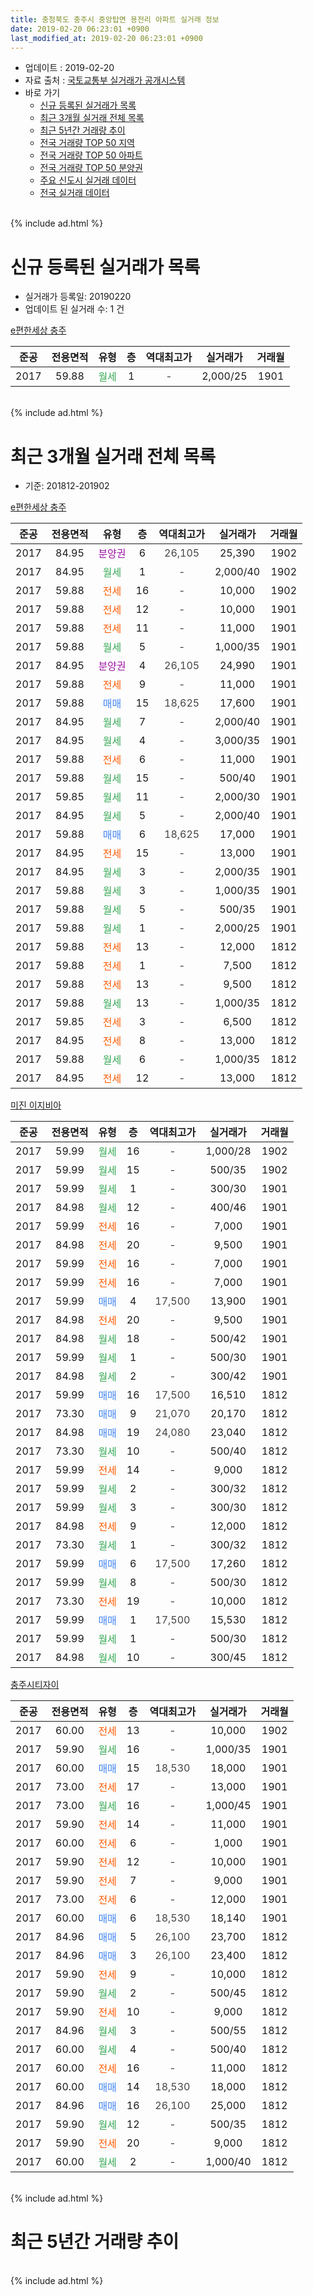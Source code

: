 ```yaml
---
title: 충청북도 충주시 중앙탑면 용전리 아파트 실거래 정보
date: 2019-02-20 06:23:01 +0900
last_modified_at: 2019-02-20 06:23:01 +0900
---
```


* 업데이트 : 2019-02-20
* 자료 출처 : [국토교통부 실거래가 공개시스템](http://rt.molit.go.kr)
* 바로 가기
    * [신규 등록된 실거래가 목록](#신규-등록된-실거래가-목록)
    * [최근 3개월 실거래 전체 목록](#최근-3개월-실거래-전체-목록)
    * [최근 5년간 거래량 추이](#최근-5년간-거래량-추이)
    * [전국 거래량 TOP 50 지역](https://inasie.github.io/apt-trade-info/최근-3개월-전국에서-가장-거래가-많이-발생한-지역)
    * [전국 거래량 TOP 50 아파트](https://inasie.github.io/apt-trade-info/최근-3개월-전국에서-가장-거래가-많이-발생한-아파트)
    * [전국 거래량 TOP 50 분양권](https://inasie.github.io/apt-trade-info/최근-3개월-전국에서-가장-거래가-많이-발생한-분양권)
    * [주요 신도시 실거래 데이터](https://inasie.github.io/apt-trade-info/주요-신도시)
    * [전국 실거래 데이터](https://inasie.github.io/apt-trade-info/전국)
<br>
{% include ad.html %}
<br>

# 신규 등록된 실거래가 목록
* 실거래가 등록일: 20190220
* 업데이트 된 실거래 수: 1 건


[e편한세상 충주](https://search.naver.com/search.naver?query=%EC%B6%A9%EC%B2%AD%EB%B6%81%EB%8F%84+%EC%B6%A9%EC%A3%BC%EC%8B%9C+%EC%A4%91%EC%95%99%ED%83%91%EB%A9%B4+%EC%9A%A9%EC%A0%84%EB%A6%AC+e%ED%8E%B8%ED%95%9C%EC%84%B8%EC%83%81+%EC%B6%A9%EC%A3%BC)

|준공|전용면적|유형|층|역대최고가|실거래가|거래월|
|:---:|:---:|:---:|:---:|:---:|:---:|:---:|
|2017|59.88|<span style="color:#34a853">월세</span>|1|<span style="color:#444444">-</span>|2,000/25|1901|


<br>
{% include ad.html %}
<br>

# 최근 3개월 실거래 전체 목록
* 기준: 201812-201902


[e편한세상 충주](https://search.naver.com/search.naver?query=%EC%B6%A9%EC%B2%AD%EB%B6%81%EB%8F%84+%EC%B6%A9%EC%A3%BC%EC%8B%9C+%EC%A4%91%EC%95%99%ED%83%91%EB%A9%B4+%EC%9A%A9%EC%A0%84%EB%A6%AC+e%ED%8E%B8%ED%95%9C%EC%84%B8%EC%83%81+%EC%B6%A9%EC%A3%BC)

|준공|전용면적|유형|층|역대최고가|실거래가|거래월|
|:---:|:---:|:---:|:---:|:---:|:---:|:---:|
|2017|84.95|<span style="color:#9C11A5">분양권</span>|6|<span style="color:#444444">26,105</span>|25,390|1902|
|2017|84.95|<span style="color:#34a853">월세</span>|1|<span style="color:#444444">-</span>|2,000/40|1902|
|2017|59.88|<span style="color:#ff5a00">전세</span>|16|<span style="color:#444444">-</span>|10,000|1902|
|2017|59.88|<span style="color:#ff5a00">전세</span>|12|<span style="color:#444444">-</span>|10,000|1901|
|2017|59.88|<span style="color:#ff5a00">전세</span>|11|<span style="color:#444444">-</span>|11,000|1901|
|2017|59.88|<span style="color:#34a853">월세</span>|5|<span style="color:#444444">-</span>|1,000/35|1901|
|2017|84.95|<span style="color:#9C11A5">분양권</span>|4|<span style="color:#444444">26,105</span>|24,990|1901|
|2017|59.88|<span style="color:#ff5a00">전세</span>|9|<span style="color:#444444">-</span>|11,000|1901|
|2017|59.88|<span style="color:#4285f3">매매</span>|15|<span style="color:#444444">18,625</span>|17,600|1901|
|2017|84.95|<span style="color:#34a853">월세</span>|7|<span style="color:#444444">-</span>|2,000/40|1901|
|2017|84.95|<span style="color:#34a853">월세</span>|4|<span style="color:#444444">-</span>|3,000/35|1901|
|2017|59.88|<span style="color:#ff5a00">전세</span>|6|<span style="color:#444444">-</span>|11,000|1901|
|2017|59.88|<span style="color:#34a853">월세</span>|15|<span style="color:#444444">-</span>|500/40|1901|
|2017|59.85|<span style="color:#34a853">월세</span>|11|<span style="color:#444444">-</span>|2,000/30|1901|
|2017|84.95|<span style="color:#34a853">월세</span>|5|<span style="color:#444444">-</span>|2,000/40|1901|
|2017|59.88|<span style="color:#4285f3">매매</span>|6|<span style="color:#444444">18,625</span>|17,000|1901|
|2017|84.95|<span style="color:#ff5a00">전세</span>|15|<span style="color:#444444">-</span>|13,000|1901|
|2017|84.95|<span style="color:#34a853">월세</span>|3|<span style="color:#444444">-</span>|2,000/35|1901|
|2017|59.88|<span style="color:#34a853">월세</span>|3|<span style="color:#444444">-</span>|1,000/35|1901|
|2017|59.88|<span style="color:#34a853">월세</span>|5|<span style="color:#444444">-</span>|500/35|1901|
|2017|59.88|<span style="color:#34a853">월세</span>|1|<span style="color:#444444">-</span>|2,000/25|1901|
|2017|59.88|<span style="color:#ff5a00">전세</span>|13|<span style="color:#444444">-</span>|12,000|1812|
|2017|59.88|<span style="color:#ff5a00">전세</span>|1|<span style="color:#444444">-</span>|7,500|1812|
|2017|59.88|<span style="color:#ff5a00">전세</span>|13|<span style="color:#444444">-</span>|9,500|1812|
|2017|59.88|<span style="color:#34a853">월세</span>|13|<span style="color:#444444">-</span>|1,000/35|1812|
|2017|59.85|<span style="color:#ff5a00">전세</span>|3|<span style="color:#444444">-</span>|6,500|1812|
|2017|84.95|<span style="color:#ff5a00">전세</span>|8|<span style="color:#444444">-</span>|13,000|1812|
|2017|59.88|<span style="color:#34a853">월세</span>|6|<span style="color:#444444">-</span>|1,000/35|1812|
|2017|84.95|<span style="color:#ff5a00">전세</span>|12|<span style="color:#444444">-</span>|13,000|1812|

[미진 이지비아](https://search.naver.com/search.naver?query=%EC%B6%A9%EC%B2%AD%EB%B6%81%EB%8F%84+%EC%B6%A9%EC%A3%BC%EC%8B%9C+%EC%A4%91%EC%95%99%ED%83%91%EB%A9%B4+%EC%9A%A9%EC%A0%84%EB%A6%AC+%EB%AF%B8%EC%A7%84+%EC%9D%B4%EC%A7%80%EB%B9%84%EC%95%84)

|준공|전용면적|유형|층|역대최고가|실거래가|거래월|
|:---:|:---:|:---:|:---:|:---:|:---:|:---:|
|2017|59.99|<span style="color:#34a853">월세</span>|16|<span style="color:#444444">-</span>|1,000/28|1902|
|2017|59.99|<span style="color:#34a853">월세</span>|15|<span style="color:#444444">-</span>|500/35|1902|
|2017|59.99|<span style="color:#34a853">월세</span>|1|<span style="color:#444444">-</span>|300/30|1901|
|2017|84.98|<span style="color:#34a853">월세</span>|12|<span style="color:#444444">-</span>|400/46|1901|
|2017|59.99|<span style="color:#ff5a00">전세</span>|16|<span style="color:#444444">-</span>|7,000|1901|
|2017|84.98|<span style="color:#ff5a00">전세</span>|20|<span style="color:#444444">-</span>|9,500|1901|
|2017|59.99|<span style="color:#ff5a00">전세</span>|16|<span style="color:#444444">-</span>|7,000|1901|
|2017|59.99|<span style="color:#ff5a00">전세</span>|16|<span style="color:#444444">-</span>|7,000|1901|
|2017|59.99|<span style="color:#4285f3">매매</span>|4|<span style="color:#444444">17,500</span>|13,900|1901|
|2017|84.98|<span style="color:#ff5a00">전세</span>|20|<span style="color:#444444">-</span>|9,500|1901|
|2017|84.98|<span style="color:#34a853">월세</span>|18|<span style="color:#444444">-</span>|500/42|1901|
|2017|59.99|<span style="color:#34a853">월세</span>|1|<span style="color:#444444">-</span>|500/30|1901|
|2017|84.98|<span style="color:#34a853">월세</span>|2|<span style="color:#444444">-</span>|300/42|1901|
|2017|59.99|<span style="color:#4285f3">매매</span>|16|<span style="color:#444444">17,500</span>|16,510|1812|
|2017|73.30|<span style="color:#4285f3">매매</span>|9|<span style="color:#444444">21,070</span>|20,170|1812|
|2017|84.98|<span style="color:#4285f3">매매</span>|19|<span style="color:#444444">24,080</span>|23,040|1812|
|2017|73.30|<span style="color:#34a853">월세</span>|10|<span style="color:#444444">-</span>|500/40|1812|
|2017|59.99|<span style="color:#ff5a00">전세</span>|14|<span style="color:#444444">-</span>|9,000|1812|
|2017|59.99|<span style="color:#34a853">월세</span>|2|<span style="color:#444444">-</span>|300/32|1812|
|2017|59.99|<span style="color:#34a853">월세</span>|3|<span style="color:#444444">-</span>|300/30|1812|
|2017|84.98|<span style="color:#ff5a00">전세</span>|9|<span style="color:#444444">-</span>|12,000|1812|
|2017|73.30|<span style="color:#34a853">월세</span>|1|<span style="color:#444444">-</span>|300/32|1812|
|2017|59.99|<span style="color:#4285f3">매매</span>|6|<span style="color:#444444">17,500</span>|17,260|1812|
|2017|59.99|<span style="color:#34a853">월세</span>|8|<span style="color:#444444">-</span>|500/30|1812|
|2017|73.30|<span style="color:#ff5a00">전세</span>|19|<span style="color:#444444">-</span>|10,000|1812|
|2017|59.99|<span style="color:#4285f3">매매</span>|1|<span style="color:#444444">17,500</span>|15,530|1812|
|2017|59.99|<span style="color:#34a853">월세</span>|1|<span style="color:#444444">-</span>|500/30|1812|
|2017|84.98|<span style="color:#34a853">월세</span>|10|<span style="color:#444444">-</span>|300/45|1812|


<script async src="//pagead2.googlesyndication.com/pagead/js/adsbygoogle.js"></script>
<!-- 기본 -->
<ins class="adsbygoogle"
     style="display:block"
     data-ad-client="ca-pub-2446590836940007"
     data-ad-slot="1659523306"
     data-ad-format="auto"
     data-full-width-responsive="true"></ins>
<script>
(adsbygoogle = window.adsbygoogle || []).push({});
</script>


[충주시티자이](https://search.naver.com/search.naver?query=%EC%B6%A9%EC%B2%AD%EB%B6%81%EB%8F%84+%EC%B6%A9%EC%A3%BC%EC%8B%9C+%EC%A4%91%EC%95%99%ED%83%91%EB%A9%B4+%EC%9A%A9%EC%A0%84%EB%A6%AC+%EC%B6%A9%EC%A3%BC%EC%8B%9C%ED%8B%B0%EC%9E%90%EC%9D%B4)

|준공|전용면적|유형|층|역대최고가|실거래가|거래월|
|:---:|:---:|:---:|:---:|:---:|:---:|:---:|
|2017|60.00|<span style="color:#ff5a00">전세</span>|13|<span style="color:#444444">-</span>|10,000|1902|
|2017|59.90|<span style="color:#34a853">월세</span>|16|<span style="color:#444444">-</span>|1,000/35|1901|
|2017|60.00|<span style="color:#4285f3">매매</span>|15|<span style="color:#444444">18,530</span>|18,000|1901|
|2017|73.00|<span style="color:#ff5a00">전세</span>|17|<span style="color:#444444">-</span>|13,000|1901|
|2017|73.00|<span style="color:#34a853">월세</span>|16|<span style="color:#444444">-</span>|1,000/45|1901|
|2017|59.90|<span style="color:#ff5a00">전세</span>|14|<span style="color:#444444">-</span>|11,000|1901|
|2017|60.00|<span style="color:#ff5a00">전세</span>|6|<span style="color:#444444">-</span>|1,000|1901|
|2017|59.90|<span style="color:#ff5a00">전세</span>|12|<span style="color:#444444">-</span>|10,000|1901|
|2017|59.90|<span style="color:#ff5a00">전세</span>|7|<span style="color:#444444">-</span>|9,000|1901|
|2017|73.00|<span style="color:#ff5a00">전세</span>|6|<span style="color:#444444">-</span>|12,000|1901|
|2017|60.00|<span style="color:#4285f3">매매</span>|6|<span style="color:#444444">18,530</span>|18,140|1901|
|2017|84.96|<span style="color:#4285f3">매매</span>|5|<span style="color:#444444">26,100</span>|23,700|1812|
|2017|84.96|<span style="color:#4285f3">매매</span>|3|<span style="color:#444444">26,100</span>|23,400|1812|
|2017|59.90|<span style="color:#ff5a00">전세</span>|9|<span style="color:#444444">-</span>|10,000|1812|
|2017|59.90|<span style="color:#34a853">월세</span>|2|<span style="color:#444444">-</span>|500/45|1812|
|2017|59.90|<span style="color:#ff5a00">전세</span>|10|<span style="color:#444444">-</span>|9,000|1812|
|2017|84.96|<span style="color:#34a853">월세</span>|3|<span style="color:#444444">-</span>|500/55|1812|
|2017|60.00|<span style="color:#34a853">월세</span>|4|<span style="color:#444444">-</span>|500/40|1812|
|2017|60.00|<span style="color:#ff5a00">전세</span>|16|<span style="color:#444444">-</span>|11,000|1812|
|2017|60.00|<span style="color:#4285f3">매매</span>|14|<span style="color:#444444">18,530</span>|18,000|1812|
|2017|84.96|<span style="color:#4285f3">매매</span>|16|<span style="color:#444444">26,100</span>|25,000|1812|
|2017|59.90|<span style="color:#34a853">월세</span>|12|<span style="color:#444444">-</span>|500/35|1812|
|2017|59.90|<span style="color:#ff5a00">전세</span>|20|<span style="color:#444444">-</span>|9,000|1812|
|2017|60.00|<span style="color:#34a853">월세</span>|2|<span style="color:#444444">-</span>|1,000/40|1812|


<br>
{% include ad.html %}
<br>

# 최근 5년간 거래량 추이


<div style="width:100%;">
    <canvas id="deal_progress" height="200"></canvas>
</div>

<script>
new Chart(document.getElementById("deal_progress"), {
    type: 'line',
    data: {
        labels: ['201402','201403','201404','201405','201406','201407','201408','201409','201410','201411','201412','201501','201502','201503','201504','201505','201506','201507','201508','201509','201510','201511','201512','201601','201602','201603','201604','201605','201606','201607','201608','201609','201610','201611','201612','201701','201702','201703','201704','201705','201706','201707','201708','201709','201710','201711','201712','201801','201802','201803','201804','201805','201806','201807','201808','201809','201810','201811','201812','201901','201902'],
        datasets: [{
            label: '매매',
            pointRadius: 1,
            data: [0, 0, 0, 0, 0, 0, 0, 0, 0, 0, 0, 0, 0, 0, 0, 0, 0, 0, 0, 0, 0, 0, 0, 0, 0, 0, 0, 0, 0, 0, 0, 0, 0, 0, 0, 0, 0, 0, 0, 0, 0, 0, 0, 0, 0, 0, 1, 67, 73, 41, 35, 29, 14, 6, 13, 8, 3, 9, 9, 6, 1],
            borderColor: "rgba(255, 201, 14, 1)",
            backgroundColor: "rgba(255, 201, 14, 0.5)",
            fill: false,
            lineTension: 0
        },{
            label: '전월세',
            pointRadius: 1,
            data: [0, 0, 0, 0, 0, 0, 0, 0, 0, 0, 0, 0, 0, 0, 0, 0, 0, 0, 0, 0, 0, 0, 0, 0, 0, 0, 0, 0, 0, 0, 0, 0, 0, 0, 0, 0, 0, 0, 0, 1, 0, 1, 5, 3, 11, 41, 82, 75, 87, 89, 71, 76, 53, 47, 42, 30, 21, 19, 27, 33, 5],
            borderColor: "rgba(0, 141, 185, 1)",
            backgroundColor: "rgba(0, 141, 185, 0.5)",
            fill: false,
            lineTension: 0
        }
        ]
    },
    options: {
        responsive: true,
        title: {
            display: false
        },
        tooltips: {
            mode: 'index',
            intersect: false
        },
        hover: {
            mode: 'nearest',
            intersect: true
        },
        scales: {
            xAxes: [{
                display: true,
                scaleLabel: {
                    display: true,
                    labelString: '년/월'
                }
            }],
            yAxes: [{
                display: true,
                ticks: {
                    suggestedMin: 0,
                },
                scaleLabel: {
                    display: true,
                    labelString: '실거래 수'
                }
            }]
        }
    }
});

</script>


<br>
{% include ad.html %}
<br>


